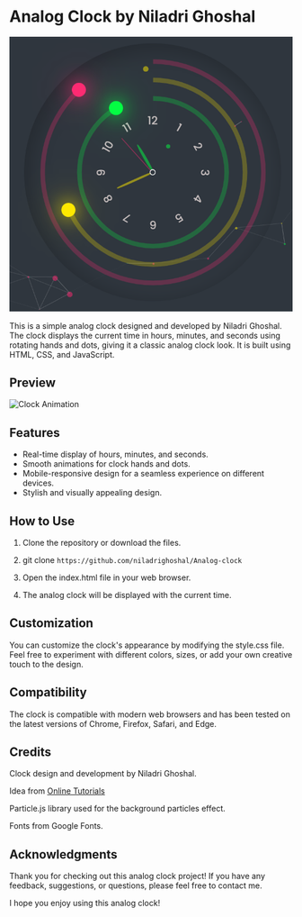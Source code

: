 # Analog Clock by Niladri Ghoshal

![Banner](./image.png)

This is a simple analog clock designed and developed by Niladri Ghoshal. The clock displays the current time in hours, minutes, and seconds using rotating hands and dots, giving it a classic analog clock look. It is built using HTML, CSS, and JavaScript.

## Preview

![Clock Animation](./banner.gif)

## Features

- Real-time display of hours, minutes, and seconds.
- Smooth animations for clock hands and dots.
- Mobile-responsive design for a seamless experience on different devices.
- Stylish and visually appealing design.

## How to Use

1. Clone the repository or download the files.


1. git clone ``` https://github.com/niladrighoshal/Analog-clock ```

2. Open the index.html file in your web browser.

3. The analog clock will be displayed with the current time.


## Customization
You can customize the clock's appearance by modifying the style.css file. Feel free to experiment with different colors, sizes, or add your own creative touch to the design.

## Compatibility
The clock is compatible with modern web browsers and has been tested on the latest versions of Chrome, Firefox, Safari, and Edge.

## Credits
Clock design and development by Niladri Ghoshal.

Idea from [Online Tutorials](https://youtu.be/FKQqFn2j0Ys)

Particle.js library used for the background particles effect.

Fonts from Google Fonts.

## Acknowledgments
Thank you for checking out this analog clock project! If you have any feedback, suggestions, or questions, please feel free to contact me.

I hope you enjoy using this analog clock!
